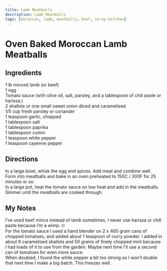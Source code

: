 ```yaml
---
title: Lamb Meatballs
description: Lamb Meatballs
tags: [moroccan, lamb, meatballs, beef, in-my-kitchen]
---
```


# Oven Baked Moroccan Lamb Meatballs

## Ingredients
1 lb minced lamb (or beef)  
1 egg  
Tomato sauce (with olive oil, salt, parsley, and a tablespoon of chili paste or harissa.)  
2 shallots or one small sweet onion diced and caramelised  
1/5 cup fresh parsley or coriander  
1 teaspoon garlic, chopped  
1 tablespoon salt  
1 tablespoon paprika  
1 tablespoon cumin  
1 teaspoon white pepper  
1 teaspoon cayenne pepper

## Directions
In a large bowl, whisk the egg and spices. Add meat and combine well. Form into meatballs and bake in an oven preheated to 150C / 300F for 25 minutes or so.  
In a large pot, heat the tomato sauce on low heat and add in the meatballs. Simmer until the meatballs are cooked through.

## My Notes
I’ve used beef mince instead of lamb sometimes. I never use harissa or chili paste because I’m a wimp. 🙄  
For the tomato sauce I used a hand blender on 2 x 400 gram cans of chopped tomatoes, and added about 1 teaspoon of curry powder. I added in about 6 caramelised shallots and 50 grams of finely chopped mint because I had loads of it to use from the garden. Maybe next time I’ll use a second can of tomatoes for even more sauce.  
When doubled, I found the white pepper a bit too strong so I won’t double that next time I make a big batch. This freezes well.
